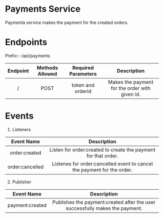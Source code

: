 # Payments Service
Paymenta service makes the payment for the created orders.

# Endpoints
Prefix:- /api/payments

| Endpoint      | Methods Allowed |Required Parameters| Description                                               |
|:-------------:|:---------------:|:-----------------:|:---------------------------------------------------------:|
| /             | POST            |token and orderid  |Makes the payment for the order with given id.             |


# Events
1. Listeners

|Event Name             | Description                                                                  |
|:---------------------:|:----------------------------------------------------------------------------:|
|order:created          |Listen for order:created to create the payment for that order.|
|order:cancelled        |Listenes for order:cancelled event to cancel the payment for the order.           |

2. Publisher

|Event Name          | Description                                                                   |
|:------------------:|:-----------------------------------------------------------------------------:|
|payment:created     |Publishes the payment:created after the user successfully makes the payment.   |
